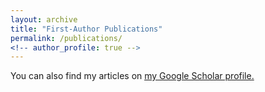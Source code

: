 ```yaml
---
layout: archive
title: "First-Author Publications"
permalink: /publications/
<!-- author_profile: true -->
---
```


<!--{% if author.googlescholar %} -->
  You can also find my articles on <u><a href="{{https://scholar.google.com/citations?user=3ubVhAMAAAAJ&hl=en}}">my Google Scholar profile</a>.</u>
<!--{% endif %}-->

<!--
{% include base_path %}

{% for post in site.publications reversed %}
  {% include archive-single.html %}
{% endfor %}
-->
